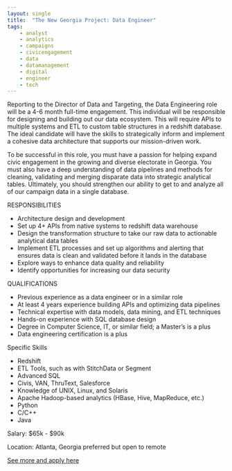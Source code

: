```yaml
---
layout: single
title:  "The New Georgia Project: Data Engineer"
tags: 
    - analyst
    - analytics
    - campaigns
    - civicengagement
    - data
    - datamanagement
    - digital
    - engineer
    - tech
---
```

Reporting to the Director of Data and Targeting, the Data Engineering role will be a 4-6 month full-time engagement. This individual will be responsible for designing and building out our data ecosystem. This will require APIs to multiple systems and ETL  to custom table structures in a redshift database. The ideal candidate will have the skills to strategically inform and implement a cohesive data architecture that supports our mission-driven work.

 

To be successful in this role, you must have a passion for helping expand civic engagement in the growing and diverse electorate in Georgia. You must also have a deep understanding of data pipelines and methods for cleaning, validating and merging disparate data into strategic analytical tables. Ultimately, you should strengthen our ability to get to and analyze all of our campaign data in a single database.

 

RESPONSIBILITIES
* Architecture design and development
* Set up 4+ APIs from native systems to redshift data warehouse
* Design the transformation structure to take our raw data to actionable analytical data tables
* Implement ETL processes and set up algorithms and alerting that ensures data is clean and validated before it lands in the database
* Explore ways to enhance data quality and reliability
* Identify opportunities for increasing our data security

QUALIFICATIONS
* Previous experience as a data engineer or in a similar role
* At least 4 years experience building APIs and optimizing data pipelines
* Technical expertise with data models, data mining, and ETL techniques
* Hands-on experience with SQL database design
* Degree in Computer Science, IT, or similar field; a Master’s is a plus
* Data engineering certification is a plus

Specific Skills
* Redshift
* ETL Tools, such as with StitchData or Segment
* Advanced SQL
* Civis, VAN, ThruText, Salesforce
* Knowledge of UNIX, Linux, and Solaris
* Apache Hadoop-based analytics (HBase, Hive, MapReduce, etc.)
* Python
* C/C++
* Java

Salary: $65k - $90k

Location: Atlanta, Georgia preferred but open to remote


[See more and apply here](https://newgeorgiaproject.org/about/jobs/data-engineer/)
